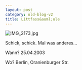```yaml
---
layout: post
category: old-blog-v2
title: Littfass&auml;ule
---
```


![IMG_2173.jpg](/images-blog/old-blogs/IMG_2173.jpg)

Schick, schick. Mal was anderes...

Wann? 25.04.2003

Wo? Berlin, Oranienburger Str.
